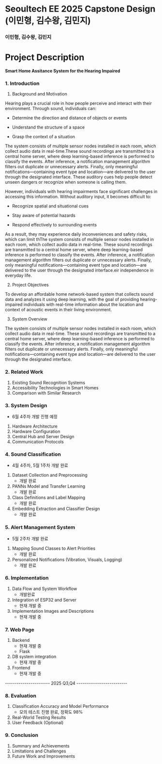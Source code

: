 # Seoultech EE 2025 Capstone Design (이민형, 김수왕, 김민지)
### 이민형, 김수왕, 김민지 

# Project Description

**Smart Home Assitance System for the Hearing Impaired**

### 1. Introduction
1. Background and Motivation  

Hearing plays a crucial role in how people perceive and interact with their environment.
Through sound, individuals can:

- Determine the direction and distance of objects or events

- Understand the structure of a space

- Grasp the context of a situation

The system consists of multiple sensor nodes installed in each room, which collect audio data in real-time.These sound recordings are transmitted to a central home server, where deep learning-based inference is performed to classify the events.
After inference, a notification management algorithm filters out duplicate or unnecessary alerts.
Finally, only meaningful notifications—containing event type and location—are delivered to the user through the designated interface.
These auditory cues help people detect unseen dangers or recognize when someone is calling them.

However, individuals with hearing impairments face significant challenges in accessing this information.
Without auditory input, it becomes difficult to:

- Recognize spatial and situational cues

- Stay aware of potential hazards

- Respond effectively to surrounding events

As a result, they may experience daily inconveniences and safety risks, which can limit thThe system consists of multiple sensor nodes installed in each room, which collect audio data in real-time.
These sound recordings are transmitted to a central home server, where deep learning-based inference is performed to classify the events.
After inference, a notification management algorithm filters out duplicate or unnecessary alerts.
Finally, only meaningful notifications—containing event type and location—are delivered to the user through the designated interface.eir independence in everyday life.

2. Project Objectives  

To develop an affordable home network-based system that collects sound data and analyzes it using deep learning,
with the goal of providing hearing-impaired individuals with real-time information about the location and context of acoustic events in their living environment.

3. System Overview  

The system consists of multiple sensor nodes installed in each room, which collect audio data in real-time.
These sound recordings are transmitted to a central home server, where deep learning-based inference is performed to classify the events.
After inference, a notification management algorithm filters out duplicate or unnecessary alerts.
Finally, only meaningful notifications—containing event type and location—are delivered to the user through the designated interface.

### 2. Related Work
1. Existing Sound Recognition Systems  
2. Accessibility Technologies in Smart Homes  
3. Comparison with Similar Research  

### 3. System Design
- 6월 4주차 개발 진행 예정
1. Hardware Architecture  
2. Hardware Configuration  
3. Central Hub and Server Design  
4. Communication Protocols  

### 4. Sound Classification
- 4월 4주차, 5월 1주차 개발 완료 
1. Dataset Collection and Preprocessing  
    - 개발 완료 
2. PANNs Model and Transfer Learning  
    - 개발 완료 
3. Class Definitions and Label Mapping
    - 개발 완료 
4. Embedding Extraction and Classifier Design  
    - 개발 완료 

### 5. Alert Management System
- 5월 2주차 개발 완료 
1. Mapping Sound Classes to Alert Priorities 
    - 개발 완료
2. Personalized Notifications (Vibration, Visuals, Logging)  
    - 개발 완료 

### 6. Implementation 
1. Data Flow and System Workflow 
    - 개발완료 
2. Integration of ESP32 and Server  
    - 현재 개발 중
3. Implementation Images and Descriptions  
    - 현재 개발 중 

### 7. Web Page 
1. Backend
    - 현재 개발 중 
    - Flask
2. DB system integration
    - 현재 개발 중 
3. Frontend
    - 현재 개발 중 

----------------------- 2025 Q3,Q4 --------------------------

### 8. Evaluation
1. Classification Accuracy and Model Performance  
    - 모의 테스트 진행 완료, 정확도 98% 
2. Real-World Testing Results  
3. User Feedback (Optional)  

### 9. Conclusion
1. Summary and Achievements  
2. Limitations and Challenges  
3. Future Work and Improvements  
